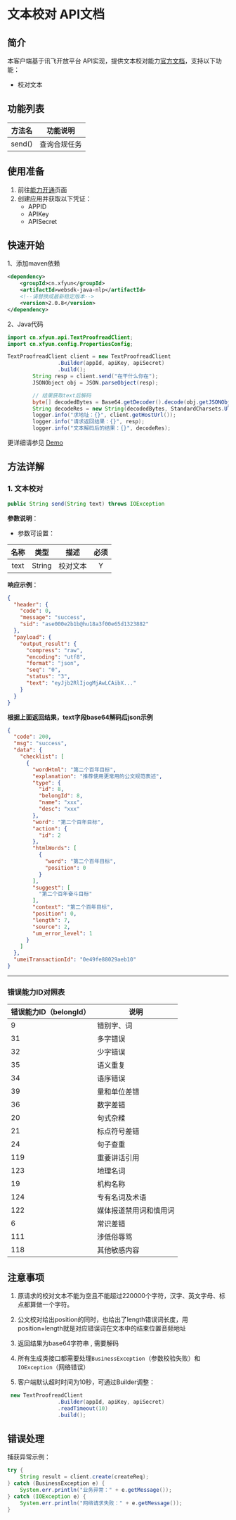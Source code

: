 # 文本校对 API文档

## 简介

本客户端基于讯飞开放平台 API实现，提供文本校对能力[官方文档](https://www.xfyun.cn/doc/nlp/textCorrectionOfficial/API.html)，支持以下功能：

- 校对文本

## 功能列表

| 方法名 | 功能说明     |
| ------ | ------------ |
| send() | 查询合规任务 |

## 使用准备

1. 前往[能力开通](https://www.xfyun.cn/services/textCorrectionOfficial)页面
2. 创建应用并获取以下凭证：
   - APPID 
   - APIKey
   - APISecret

## 快速开始

1、添加maven依赖

```xml
<dependency>
    <groupId>cn.xfyun</groupId>
    <artifactId>websdk-java-nlp</artifactId>
    <!--请替换成最新稳定版本-->
    <version>2.0.8</version>
</dependency>
```

2、Java代码

```java
import cn.xfyun.api.TextProofreadClient;
import cn.xfyun.config.PropertiesConfig;

TextProofreadClient client = new TextProofreadClient
                .Builder(appId, apiKey, apiSecret)
                .build();
        String resp = client.send("在干什么你在");
        JSONObject obj = JSON.parseObject(resp);

        // 结果获取text后解码
        byte[] decodedBytes = Base64.getDecoder().decode(obj.getJSONObject("payload").getJSONObject("output_result").getString("text"));
        String decodeRes = new String(decodedBytes, StandardCharsets.UTF_8);
        logger.info("求地址：{}", client.getHostUrl());
        logger.info("请求返回结果：{}", resp);
        logger.info("文本解码后的结果：{}", decodeRes);
```

更详细请参见 [Demo](https://github.com/iFLYTEK-OP/websdk-java-demo/blob/main/src/main/java/cn/xfyun/demo/nlp/TextProofreadClientApp.java)

## 方法详解

### 1. 文本校对
```java
public String send(String text) throws IOException
```
**参数说明**：

- 参数可设置：

| 名称 |  类型  |   描述   | 必须 |
| :--: | :----: | :------: | :--: |
| text | String | 校对文本 |  Y   |

**响应示例**：

```json
{
  "header": {
    "code": 0,
    "message": "success",
    "sid": "ase000e2b1b@hu18a3f00e65d1323882"
  },
  "payload": {
    "output_result": {
      "compress": "raw",
      "encoding": "utf8",
      "format": "json",
      "seq": "0",
      "status": "3",
      "text": "eyJjb2RlIjogMjAwLCAibX..."
    }
  }
}
```

**根据上面返回结果，text字段base64解码后json示例**

```json
{
  "code": 200,
  "msg": "success",
  "data": {
    "checklist": [
      {
        "wordHtml": "第二个百年目标",
        "explanation": "推荐使用更常用的公文规范表述",
        "type": {
          "id": 8,
          "belongId": 8,
          "name": "xxx",
          "desc": "xxx"
        },
        "word": "第二个百年目标",
        "action": {
          "id": 2
        },
        "htmlWords": [
          {
            "word": "第二个百年目标",
            "position": 0
          }
        ],
        "suggest": [
          "第二个百年奋斗目标"
        ],
        "context": "第二个百年目标",
        "position": 0,
        "length": 7,
        "source": 2,
        "um_error_level": 1
      }
    ]
  },
  "umeiTransactionId": "0e49fe88029aeb10"
}
```

---

### 错误能力ID对照表

| 错误能力ID（belongId） | 说明                   |
| ---------------------- | ---------------------- |
| 9                      | 错别字、词             |
| 31                     | 多字错误               |
| 32                     | 少字错误               |
| 35                     | 语义重复               |
| 34                     | 语序错误               |
| 39                     | 量和单位差错           |
| 36                     | 数字差错               |
| 20                     | 句式杂糅               |
| 21                     | 标点符号差错           |
| 24                     | 句子查重               |
| 119                    | 重要讲话引用           |
| 123                    | 地理名词               |
| 19                     | 机构名称               |
| 124                    | 专有名词及术语         |
| 122                    | 媒体报道禁用词和慎用词 |
| 6                      | 常识差错               |
| 111                    | 涉低俗辱骂             |
| 118                    | 其他敏感内容           |



## 注意事项

1. 原请求的校对文本不能为空且不能超过220000个字符，汉字、英文字母、标点都算做一个字符。

2. 公文校对给出position的同时，也给出了length错误词长度，用position+length就是对应错误词在文本中的结束位置音频地址

4. 返回结果为base64字符串 , 需要解码

5. 所有生成类接口都需要处理`BusinessException`（参数校验失败）和`IOException`（网络错误）

6. 客户端默认超时时间为10秒，可通过Builder调整：

```java
 new TextProofreadClient
                .Builder(appId, apiKey, apiSecret)
                .readTimeout(10)
                .build();
```

## 错误处理
捕获异常示例：
```java
try {
    String result = client.create(createReq);
} catch (BusinessException e) {
    System.err.println("业务异常：" + e.getMessage());
} catch (IOException e) {
    System.err.println("网络请求失败：" + e.getMessage());
}
```

